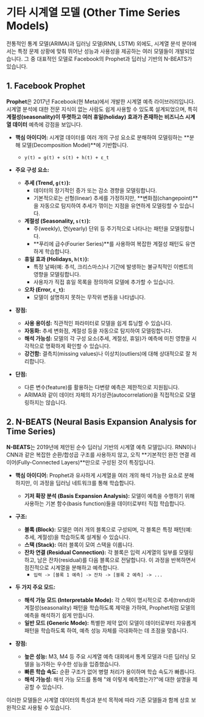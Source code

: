 # 기타 시계열 모델 (Other Time Series Models)

전통적인 통계 모델(ARIMA)과 딥러닝 모델(RNN, LSTM) 외에도, 시계열 분석 분야에서는 특정 문제 상황에 맞춰 뛰어난 성능과 사용성을 제공하는 여러 모델들이 개발되었습니다. 그 중 대표적인 모델로 Facebook의 Prophet과 딥러닝 기반의 N-BEATS가 있습니다.

## 1. Facebook Prophet

**Prophet**은 2017년 Facebook(현 Meta)에서 개발한 시계열 예측 라이브러리입니다. 시계열 분석에 대한 전문 지식이 없는 사람도 쉽게 사용할 수 있도록 설계되었으며, 특히 **계절성(seasonality)이 뚜렷하고 여러 휴일(holiday) 효과가 존재하는 비즈니스 시계열 데이터** 예측에 강점을 보입니다.

- **핵심 아이디어:** 시계열 데이터를 여러 개의 구성 요소로 분해하여 모델링하는 **분해 모델(Decomposition Model)**에 기반합니다.
  - `y(t) = g(t) + s(t) + h(t) + ε_t`

- **주요 구성 요소:**
  - **추세 (Trend, `g(t)`):**
    - 데이터의 장기적인 증가 또는 감소 경향을 모델링합니다.
    - 기본적으로는 선형(linear) 추세를 가정하지만, **변화점(changepoint)**을 자동으로 탐지하여 추세가 꺾이는 지점을 유연하게 모델링할 수 있습니다.
  - **계절성 (Seasonality, `s(t)`):**
    - 주(weekly), 연(yearly) 단위 등 주기적으로 나타나는 패턴을 모델링합니다.
    - **푸리에 급수(Fourier Series)**를 사용하여 복잡한 계절성 패턴도 유연하게 학습합니다.
  - **휴일 효과 (Holidays, `h(t)`):**
    - 특정 날짜(예: 추석, 크리스마스)나 기간에 발생하는 불규칙적인 이벤트의 영향을 모델링합니다.
    - 사용자가 직접 휴일 목록을 정의하여 모델에 추가할 수 있습니다.
  - **오차 (Error, `ε_t`):**
    - 모델이 설명하지 못하는 무작위 변동을 나타냅니다.

- **장점:**
  - **사용 용이성:** 직관적인 파라미터로 모델을 쉽게 튜닝할 수 있습니다.
  - **자동화:** 추세 변화점, 계절성 등을 자동으로 탐지하여 모델링합니다.
  - **해석 가능성:** 모델의 각 구성 요소(추세, 계절성, 휴일)가 예측에 미친 영향을 시각적으로 명확하게 확인할 수 있습니다.
  - **강건함:** 결측치(missing values)나 이상치(outliers)에 대해 상대적으로 잘 처리합니다.

- **단점:**
  - 다른 변수(feature)를 활용하는 다변량 예측은 제한적으로 지원됩니다.
  - ARIMA와 같이 데이터 자체의 자기상관(autocorrelation)을 직접적으로 모델링하지는 않습니다.

## 2. N-BEATS (Neural Basis Expansion Analysis for Time Series)

**N-BEATS**는 2019년에 제안된 순수 딥러닝 기반의 시계열 예측 모델입니다. RNN이나 CNN과 같은 복잡한 순환/합성곱 구조를 사용하지 않고, 오직 **기본적인 완전 연결 레이어(Fully-Connected Layers)**만으로 구성된 것이 특징입니다.

- **핵심 아이디어:** Prophet과 유사하게 시계열을 여러 개의 해석 가능한 요소로 분해하지만, 이 과정을 딥러닝 네트워크를 통해 학습합니다.
  - **기저 확장 분석 (Basis Expansion Analysis):** 모델이 예측을 수행하기 위해 사용하는 기본 함수(basis function)들을 데이터로부터 직접 학습합니다.

- **구조:**
  - **블록 (Block):** 모델은 여러 개의 블록으로 구성되며, 각 블록은 특정 패턴(예: 추세, 계절성)을 학습하도록 설계될 수 있습니다.
  - **스택 (Stack):** 여러 블록이 모여 스택을 이룹니다.
  - **잔차 연결 (Residual Connection):** 각 블록은 입력 시계열의 일부를 모델링하고, 남은 잔차(residual)를 다음 블록으로 전달합니다. 이 과정을 반복하면서 점진적으로 시계열을 분해하고 예측합니다.
    - `입력 -> [블록 1 예측] -> 잔차 -> [블록 2 예측] -> ...`

- **두 가지 주요 모드:**
  - **해석 가능 모드 (Interpretable Mode):** 각 스택이 명시적으로 추세(trend)와 계절성(seasonality) 패턴을 학습하도록 제약을 가하여, Prophet처럼 모델의 예측을 해석하기 쉽게 만듭니다.
  - **일반 모드 (Generic Mode):** 특별한 제약 없이 모델이 데이터로부터 자유롭게 패턴을 학습하도록 하여, 예측 성능 자체를 극대화하는 데 초점을 맞춥니다.

- **장점:**
  - **높은 성능:** M3, M4 등 주요 시계열 예측 대회에서 통계 모델과 다른 딥러닝 모델을 능가하는 우수한 성능을 입증했습니다.
  - **빠른 학습 속도:** 순환 구조가 없어 병렬 처리가 용이하며 학습 속도가 빠릅니다.
  - **해석 가능성:** 해석 가능 모드를 통해 "왜 이렇게 예측했는가?"에 대한 설명을 제공할 수 있습니다.

이러한 모델들은 시계열 데이터의 특성과 분석 목적에 따라 기존 모델들과 함께 상호 보완적으로 사용될 수 있습니다.

